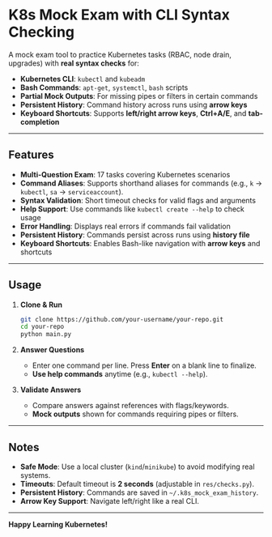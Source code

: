 
# K8s Mock Exam with CLI Syntax Checking

A mock exam tool to practice Kubernetes tasks (RBAC, node drain, upgrades) with **real syntax checks** for:

- **Kubernetes CLI**: `kubectl` and `kubeadm`  
- **Bash Commands**: `apt-get`, `systemctl`, `bash` scripts  
- **Partial Mock Outputs**: For missing pipes or filters in certain commands  
- **Persistent History**: Command history across runs using **arrow keys**  
- **Keyboard Shortcuts**: Supports **left/right arrow keys**, **Ctrl+A/E**, and **tab-completion**  

---

## Features

- **Multi-Question Exam**: 17 tasks covering Kubernetes scenarios
- **Command Aliases**: Supports shorthand aliases for commands (e.g., `k` → `kubectl`, `sa` → `serviceaccount`).
- **Syntax Validation**: Short timeout checks for valid flags and arguments  
- **Help Support**: Use commands like `kubectl create --help` to check usage  
- **Error Handling**: Displays real errors if commands fail validation  
- **Persistent History**: Commands persist across runs using **history file**  
- **Keyboard Shortcuts**: Enables Bash-like navigation with **arrow keys** and shortcuts  

---

## Usage

1. **Clone & Run**  

   ```bash
   git clone https://github.com/your-username/your-repo.git
   cd your-repo
   python main.py
   ```

2. **Answer Questions**  
   - Enter one command per line. Press **Enter** on a blank line to finalize.  
   - **Use help commands** anytime (e.g., `kubectl --help`).  

3. **Validate Answers**  
   - Compare answers against references with flags/keywords.  
   - **Mock outputs** shown for commands requiring pipes or filters.  

---

## Notes

- **Safe Mode**: Use a local cluster (`kind`/`minikube`) to avoid modifying real systems.  
- **Timeouts**: Default timeout is **2 seconds** (adjustable in `res/checks.py`).  
- **Persistent History**: Commands are saved in `~/.k8s_mock_exam_history`.  
- **Arrow Key Support**: Navigate left/right like a real CLI.  

---

**Happy Learning Kubernetes!**
